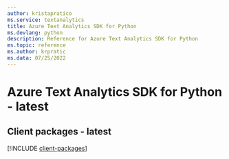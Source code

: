 ```yaml
---
author: kristapratico
ms.service: textanalytics
title: Azure Text Analytics SDK for Python
ms.devlang: python
description: Reference for Azure Text Analytics SDK for Python
ms.topic: reference
ms.author: krpratic
ms.data: 07/25/2022
---
```

# Azure Text Analytics SDK for Python - latest

## Client packages - latest
[!INCLUDE [client-packages](text-analytics-client-index.md)]